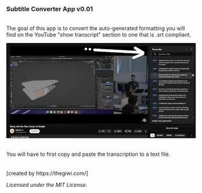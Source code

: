 ### **Subtitle Converter App v0.01**

<br>
The goal of this app is to convert the auto-generated formatting you will<br>
find on the YouTube "show transcript" section to one that is .srt compliant.
<br>

![screenshot](./Screenshot.jpg)

<br>
You will have to first copy and paste the transcription to a text file.
<br><br><br>
[created by https://thegiwi.com/]<br>

*Licensed under the MIT License.*
